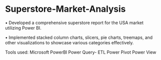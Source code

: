 # Superstore-Market-Analysis

• Developed a comprehensive superstore report for the USA market utilizing Power BI. 

• Implemented stacked column charts, slicers, pie charts, treemaps, and other visualizations to showcase various categories
effectively.

Tools used:
Microsoft PowerBI
Power Query- ETL
Power Pivot
Power View
